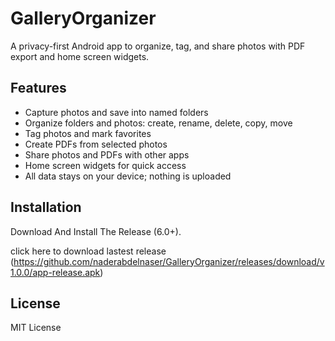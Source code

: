# GalleryOrganizer

A privacy-first Android app to organize, tag, and share photos with PDF export and home screen widgets.

## Features
- Capture photos and save into named folders
- Organize folders and photos: create, rename, delete, copy, move
- Tag photos and mark favorites
- Create PDFs from selected photos
- Share photos and PDFs with other apps
- Home screen widgets for quick access
- All data stays on your device; nothing is uploaded

## Installation
Download And Install The Release (6.0+).

click here to download lastest release (https://github.com/naderabdelnaser/GalleryOrganizer/releases/download/v1.0.0/app-release.apk)


## License
MIT License
